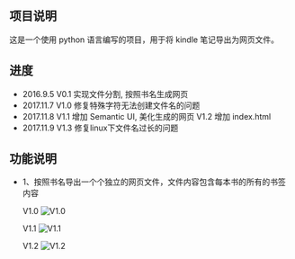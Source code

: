 ## 项目说明

这是一个使用 python 语言编写的项目，用于将 kindle 笔记导出为网页文件。

## 进度

- 2016.9.5    V0.1 实现文件分割, 按照书名生成网页
- 2017.11.7   V1.0 修复特殊字符无法创建文件名的问题
- 2017.11.8   V1.1 增加 Semantic UI, 美化生成的网页
              V1.2 增加 index.html
- 2017.11.9   V1.3 修复linux下文件名过长的问题

## 功能说明

- 1、按照书名导出一个个独立的网页文件，文件内容包含每本书的所有的书签内容

    V1.0
    ![V1.0](https://github.com/cyang812/kindleNote/raw/master/V1.0.png)

    V1.1
    ![V1.1](https://github.com/cyang812/kindleNote/raw/master/V1.1.png)

    V1.2
    ![V1.2](https://github.com/cyang812/kindleNote/raw/master/V1.2.png)
